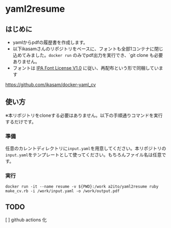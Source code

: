 # yaml2resume

## はじめに

- yamlからpdfの履歴書を作成します。
- 以下ikasamさんのリポジトリをベースに、フォントも全部1コンテナに閉じ込めてみました。`docker run` のみでpdf出力を実行でき、`git clone も必要ありません。
- フォントは [IPA Font License V1.0](https://github.com/ikasam/docker-yaml_cv/blob/master/fonts/IPA_Font_License_Agreement_v1.0.txt) に従い、再配布という形で同梱しています

https://github.com/ikasam/docker-yaml_cv

## 使い方

※本リポジトリをcloneする必要はありません。以下の手順通りコマンドを実行するだけです。

### 準備
任意のカレントディレクトリに`input.yaml`を用意してください。本リポジトリの`input.yaml`をテンプレートとして使ってください。もちろんファイル名は任意です。

### 実行
```
docker run -it --name resume -v ${PWD}:/work a2ito/yaml2resume ruby make_cv.rb -i /work/input.yaml -o /work/output.pdf
```

## TODO

[ ] github actions 化
